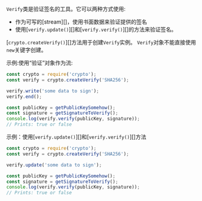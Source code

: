 <!-- YAML
added: v0.1.92
-->
`Verify`类是验证签名的工具。它可以两种方式使用:

- 作为可写的[stream][]，使用书面数据来验证提供的签名
- 使用[`verify.update()`][]和[`verify.verify()`][]的方法来验证签名。

[`crypto.createVerify()`][]方法用于创建`Verify`实例。
`Verify`对象不能直接使用`new`关键字创建。

示例:使用“验证”对象作为流:

```js
const crypto = require('crypto');
const verify = crypto.createVerify('SHA256');

verify.write('some data to sign');
verify.end();

const publicKey = getPublicKeySomehow();
const signature = getSignatureToVerify();
console.log(verify.verify(publicKey, signature));
// Prints: true or false
```

示例：使用[`verify.update()`][]和[`verify.verify()`][]方法

```js
const crypto = require('crypto');
const verify = crypto.createVerify('SHA256');

verify.update('some data to sign');

const publicKey = getPublicKeySomehow();
const signature = getSignatureToVerify();
console.log(verify.verify(publicKey, signature));
// Prints: true or false
```
